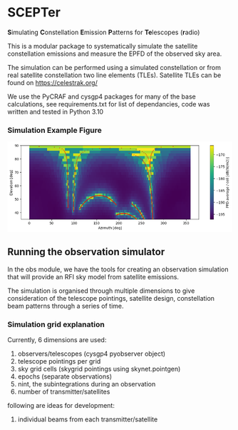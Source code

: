 # SCEPTer
**S**imulating **C**onstellation **E**mission **P**atterns for **Te**lescopes (**r**adio)

This is a modular package to systematically simulate the satellite constellation emissions and measure the EPFD of the observed sky area.

The simulation can be performed using a simulated constellation or from real satellite constellation two line elements (TLEs).
Satellite TLEs can be found on https://celestrak.org/

We use the PyCRAF and cysgp4 packages for many of the base calculations, see requirements.txt for list of dependancies, code was written and tested in Python 3.10

### Simulation Example Figure

![Simulation Grid](./notebooks/example.png)

## Running the observation simulator

In the obs module, we have the tools for creating an observation simulation that will provide an RFI sky model from satellite emissions.

The simulation is organised through multiple dimensions to give consideration of the telescope pointings, satellite design, constellation beam patterns through a series of time.



### Simulation grid explanation

Currently, 6 dimensions are used:
1. observers/telescopes (cysgp4 pyobserver object)
1. telescope pointings per grid
1. sky grid cells (skygrid pointings using skynet.pointgen)
1. epochs (separate observations)
1. nint, the subintegrations during an observation
1. number of transmitter/satellites

following are ideas for development:
1. individual beams from each transmitter/satellite


